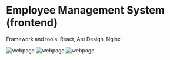 # Employee Management System (frontend)


Framework and tools: React, Ant Design, Nginx

![webpage](https://github.com/Tong-Ding/Employee-Management-frontend/Login.png)
![webpage](https://github.com/Tong-Ding/Employee-Management-frontend/Department.png)
![webpage](https://github.com/Tong-Ding/Employee-Management-frontend/Employee.png)
